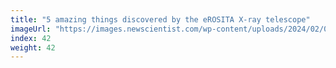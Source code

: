 ```yaml
---
title: "5 amazing things discovered by the eROSITA X-ray telescope"
imageUrl: "https://images.newscientist.com/wp-content/uploads/2024/02/08131957/SEI_189758025.jpg?width=600"
index: 42
weight: 42
---
```

